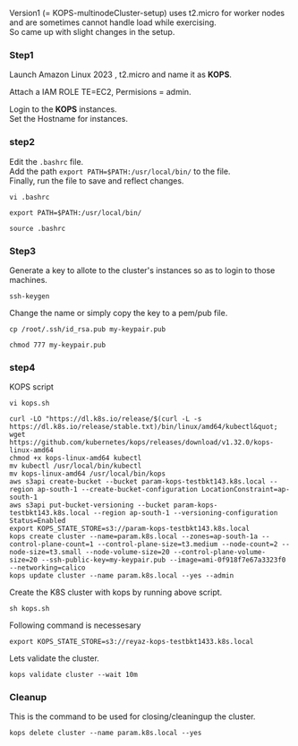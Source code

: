 Version1 (= KOPS-multinodeCluster-setup) uses t2.micro for worker nodes and are sometimes cannot handle load while exercising.  
So came up with slight changes in the setup.  

### Step1 
Launch Amazon Linux 2023 , t2.micro  and name it as **KOPS**.

Attach a IAM ROLE TE=EC2, Permisions = admin.  

Login to the **KOPS** instances.  
Set the Hostname for instances.  

### step2 
Edit the `.bashrc` file.  
Add the path `export PATH=$PATH:/usr/local/bin/` to the file.  
Finally, run the file to save and reflect changes.
```
vi .bashrc
```
```
export PATH=$PATH:/usr/local/bin/
```
```
source .bashrc
```

### Step3 
Generate a key to allote to the cluster's instances so as to login to those machines.
```
ssh-keygen
```
Change the name or simply copy the key to a pem/pub file.
```
cp /root/.ssh/id_rsa.pub my-keypair.pub
```

```
chmod 777 my-keypair.pub
```

### step4 
KOPS script
```
vi kops.sh
```

```
curl -LO "https://dl.k8s.io/release/$(curl -L -s https://dl.k8s.io/release/stable.txt)/bin/linux/amd64/kubectl&quot;
wget https://github.com/kubernetes/kops/releases/download/v1.32.0/kops-linux-amd64
chmod +x kops-linux-amd64 kubectl
mv kubectl /usr/local/bin/kubectl
mv kops-linux-amd64 /usr/local/bin/kops
aws s3api create-bucket --bucket param-kops-testbkt143.k8s.local --region ap-south-1 --create-bucket-configuration LocationConstraint=ap-south-1
aws s3api put-bucket-versioning --bucket param-kops-testbkt143.k8s.local --region ap-south-1 --versioning-configuration Status=Enabled
export KOPS_STATE_STORE=s3://param-kops-testbkt143.k8s.local
kops create cluster --name=param.k8s.local --zones=ap-south-1a --control-plane-count=1 --control-plane-size=t3.medium --node-count=2 --node-size=t3.small --node-volume-size=20 --control-plane-volume-size=20 --ssh-public-key=my-keypair.pub --image=ami-0f918f7e67a3323f0 --networking=calico
kops update cluster --name param.k8s.local --yes --admin
```

Create the K8S cluster with kops by running above script.
```
sh kops.sh
```

Following command is necessesary 
```
export KOPS_STATE_STORE=s3://reyaz-kops-testbkt1433.k8s.local
```

Lets validate the cluster.
```
kops validate cluster --wait 10m
```


### Cleanup 
This is the command to be used for closing/cleaningup the cluster.  
```
kops delete cluster --name param.k8s.local --yes
```
